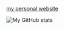 
[my personal website](https://yxuansu.github.io/)


![My GitHub stats](https://github-readme-stats.vercel.app/api?username=yxuansu&count_private=true)
